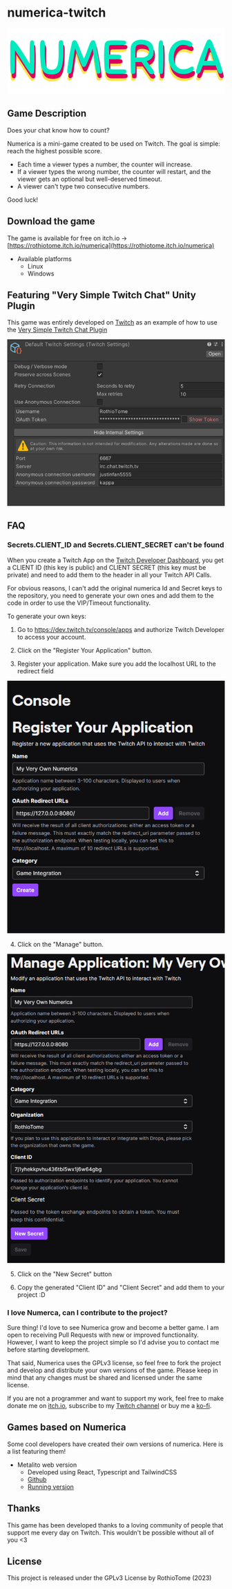 # numerica-twitch

![numerica-logo](./Assets/Sprites/Title.png)

## Game Description
Does your chat know how to count?

Numerica is a mini-game created to be used on Twitch.  The goal is simple: reach the highest possible score.

- Each time a viewer types a number, the counter will increase. 
- If a viewer types the wrong number, the counter will restart, and the viewer gets an optional but well-deserved timeout.
- A viewer can't type two consecutive numbers.

Good luck!

## Download the game
The game is available for free on itch.io ->
[https://rothiotome.itch.io/numerica](https://rothiotome.itch.io/numerica)
- Available platforms
    - Linux
    - Windows

## Featuring "Very Simple Twitch Chat" Unity Plugin
This game was entirely developed on [Twitch](https://twitch.tv/RothioTome) as an example of how to use the [Very Simple Twitch Chat Plugin](https://github.com/rothiotome/very-simple-twitch-chat)

![Very Simple Twitch Chat](./GitHub/vstc-screenshot.png)

## FAQ
### Secrets.CLIENT_ID and Secrets.CLIENT_SECRET can't be found
When you create a Twitch App on the [Twitch Developer Dashboard](https://dev.twitch.tv/), you get a CLIENT ID (this key is public) and CLIENT SECRET (this key must be private) and need to add them to the header in all your Twitch API Calls.

For obvious reasons, I can't add the original numerica Id and Secret keys to the repository, you need to generate your own ones and add them to the code in order to use the VIP/Timeout functionality.

To generate your own keys:

1.  Go to https://dev.twitch.tv/console/apps and authorize Twitch Developer to access your account.

2.  Click on the "Register Your Application" button.

3. Register your application. Make sure you add the localhost URL to the redirect field

![register-your-app](./GitHub/register-your-app.png)

4. Click on the "Manage" button.

![get-client-secret](./GitHub/get-client-secret.png)

5. Click on the "New Secret" button

6. Copy the generated "Client ID" and "Client Secret" and add them to your project :D

### I love Numerca, can I contribute to the project?
Sure thing! I'd love to see Numerica grow and become a better game. I am open to receiving Pull Requests with new or improved functionality. However, I want to keep the project simple so I'd advise you to contact me before starting development.

That said, Numerica uses the GPLv3 license, so feel free to fork the project and develop and distribute your own versions of the game. Please keep in mind that any changes must be shared and licensed under the same license.

If you are not a programmer and want to support my work, feel free to make donate me on [itch.io](https://rothiotome.itch.io/numerica), subscribe to my [Twitch channel](https://twitch.tv/RothioTome) or buy me a [ko-fi](https://ko-fi.com/rothiotome).

## Games based on Numerica
Some cool developers have  created their own versions of numerica. Here is a list featuring them!
- Metalito web version
  - Developed using React, Typescript and TailwindCSS
  - [Github](https://github.com/JavierBalonga/numerica-game)
  - [Running version](https://javierbalonga.github.io/numerica-game/)

## Thanks
This game has been developed thanks to a loving community of people that support me every day on Twitch. This wouldn't be possible without all of you <3

## License
This project is released under the GPLv3 License by RothioTome (2023)